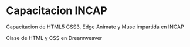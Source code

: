 # Capacitacion INCAP
Capacitacion de HTML5 CSS3, Edge Animate y Muse impartida en INCAP

Clase de HTML y CSS en Dreamweaver

